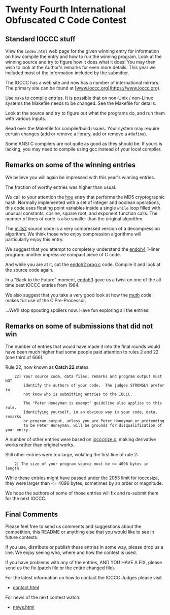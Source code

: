 # Twenty Fourth International Obfuscated C Code Contest


## Standard IOCCC stuff

View the `index.html` web page for the given winning entry for information on how
compile the entry and how to run the winning program.  Look at the winning
source and try to figure how it does what it does!  You may then wish to look at
the Author's remarks for even more details. This year we included most of the
information included by the submitter.

The IOCCC has a web site and now has a number of international mirrors.
The primary site can be found at [www.ioccc.org](https://www.ioccc.org).

Use `make` to compile entries.  It is possible that on non-Unix / non-Linux
systems the Makefile needs to be changed.  See the Makefile for details.

Look at the source and try to figure out what the programs do, and run
them with various inputs.

Read over the Makefile for compile/build issues.  Your system may require
certain changes (add or remove a library, add or remove a `#define`).

Some ANSI C compilers are not quite as good as they should be.  If
yours is lacking, you may need to compile using gcc instead of your
local compiler.


## Remarks on some of the winning entries

We believe you will again be impressed with this year's winning entries.

The fraction of worthy entries was higher than usual.

We call to your attention the [hou](hou/index.html) entry that performs the MD5
cryptographic hash.  Normally implemented with a set of integer and boolean
operations, this code uses floating point variables inside a single `while` loop
filled with unusual constants, cosine, square root, and exponent function calls.
The number of lines of code is also smaller than the original algorithm.

The [mills2](mills2/index.html) source code is a very compressed version of a
decompression algorithm.  We think those who enjoy compression algorithms will
particularly enjoy this entry.

We suggest that you attempt to completely understand the
[endoh4](endoh4/index.html) 1-liner program: another impressive compact piece of
C code.

And while you are at it, cat the [endoh2 prog.c](endoh2/prog.c) code.  Compile it
and look at the source code again.

In a "Back to the Future" moment, [endoh3](endoh3/index.html) gave us a twist on
one of the all time best IOCCC entries from 1984.

We also suggest that you take a very good look at how the
[muth](muth/index.html) code makes full use of the C Pre-Processor.

...We'll stop spouting spoilers now. Have fun exploring all the entries!


## Remarks on some of submissions that did not win

The number of entries that would have made it into the final rounds
would have been much higher had some people paid attention to rules 2
and 22 (one third of 666).

Rule 22, now known as **Catch 22** states:

```
    22) Your source code, data files, remarks and program output must NOT
        identify the authors of your code.  The judges STRONGLY prefer to
        not know who is submitting entries to the IOCCC.

        The "Peter Honeyman is exempt" guideline also applies to this rule.
        Identifying yourself, in an obvious way in your code, data, remarks
        or program output, unless you are Peter Honeyman or pretending
        to be Peter Honeyman, will be grounds for disqualification of your entry.
```

A number of other entries were based on [iocccsize.c](iocccsize.c), making
derivative works rather than original works.

Still other entries were too large, violating the first line of rule 2:

```
    2) The size of your program source must be <= 4096 bytes in length.
```

While these entries might have passed under the 2053 limit for iocccsize,
they were larger than <= 4096 bytes, sometimes by an order or magnitude.

We hope the authors of some of those entries will fix and re-submit
them for the next IOCCC.


## Final Comments

Please feel free to send us comments and suggestions about the
competition, this README or anything else that you would like to see in
future contests.

If you use, distribute or publish these entries in some way, please drop
us a line.  We enjoy seeing who, where and how the contest is used.

If you have problems with any of the entries, AND YOU HAVE A FIX, please
send us the fix (patch file or the entire changed file).

For the latest information on how to contact the IOCCC Judges please visit

* [contact.html](../contact.html)

For news of the next contest watch:

* [news.html](../news.html)

<!--

    Copyright © 1984-2024 by Landon Curt Noll. All Rights Reserved.

    You are free to share and adapt this file under the terms of this license:

	Creative Commons Attribution-ShareAlike 4.0 International (CC BY-SA 4.0)

    For more information, see:

	https://creativecommons.org/licenses/by-sa/4.0/

-->
